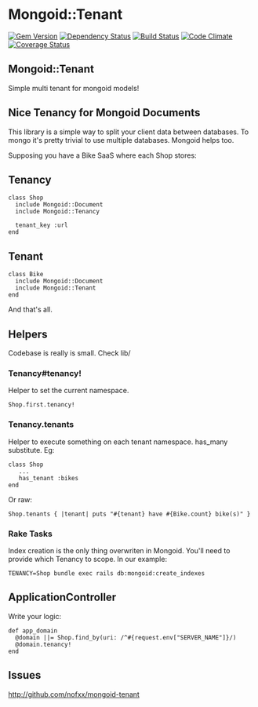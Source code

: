 Mongoid::Tenant
===============

[![Gem Version](https://badge.fury.io/rb/mongoid-tenant.svg)](http://badge.fury.io/rb/mongoid-tenant)
[![Dependency Status](https://gemnasium.com/nofxx/mongoid-tenant.svg)](https://gemnasium.com/nofxx/mongoid-tenant)
[![Build Status](https://secure.travis-ci.org/nofxx/mongoid-tenant.svg)](http://travis-ci.org/nofxx/mongoid-tenant)
[![Code Climate](https://codeclimate.com/github/nofxx/mongoid-tenant/badges/gpa.svg)](https://codeclimate.com/github/nofxx/mongoid-tenant)
[![Coverage Status](https://coveralls.io/repos/nofxx/mongoid-tenant/badge.svg?branch=master&service=github)](https://coveralls.io/github/nofxx/mongoid-tenant?branch=master)

## Mongoid::Tenant

Simple multi tenant for mongoid models!


## Nice Tenancy for Mongoid Documents

This library is a simple way to split your client data between databases.
To mongo it's pretty trivial to use multiple databases. Mongoid helps too.

Supposing you have a Bike SaaS where each Shop stores:

## Tenancy

```
class Shop
  include Mongoid::Document
  include Mongoid::Tenancy

  tenant_key :url
end
```

## Tenant


```
class Bike
  include Mongoid::Document
  include Mongoid::Tenant
end
```

And that's all.


## Helpers


Codebase is really is small. Check lib/

### Tenancy#tenancy!

Helper to set the current namespace.

```
Shop.first.tenancy!
```

### Tenancy.tenants

Helper to execute something on each tenant namespace.
has_many substitute. Eg:

```
class Shop
   ...
   has_tenant :bikes
end
```

Or raw:

```
Shop.tenants { |tenant| puts "#{tenant} have #{Bike.count} bike(s)" }
```


### Rake Tasks

Index creation is the only thing overwriten in Mongoid.
You'll need to provide which Tenancy to scope. In our example:

```
TENANCY=Shop bundle exec rails db:mongoid:create_indexes
```

## ApplicationController

Write your logic:

```
def app_domain
  @domain ||= Shop.find_by(uri: /^#{request.env["SERVER_NAME"]}/)
  @domain.tenancy!
end
```


## Issues

http://github.com/nofxx/mongoid-tenant
